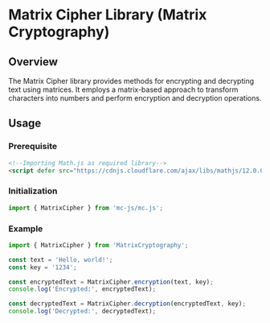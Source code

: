 #  Matrix Cipher Library (Matrix Cryptography)

## Overview
The Matrix Cipher library provides methods for encrypting and decrypting text using matrices. It employs a matrix-based approach to transform characters into numbers and perform encryption and decryption operations.

## Usage

### Prerequisite 

```html
<!--Importing Math.js as required library-->
<script defer src="https://cdnjs.cloudflare.com/ajax/libs/mathjs/12.0.0/math.min.js"></script>
```
### Initialization
```javascript
import { MatrixCipher } from 'mc-js/mc.js';
```

### Example

```javascript
import { MatrixCipher } from 'MatrixCryptography';

const text = 'Hello, world!';
const key = '1234';

const encryptedText = MatrixCipher.encryption(text, key);
console.log('Encrypted:', encryptedText);

const decryptedText = MatrixCipher.decryption(encryptedText, key);
console.log('Decrypted:', decryptedText);
```